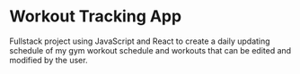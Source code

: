 # Workout Tracking App
 Fullstack project using JavaScript and React to create a daily updating schedule of my gym workout schedule and workouts that can be edited and modified by the user.
